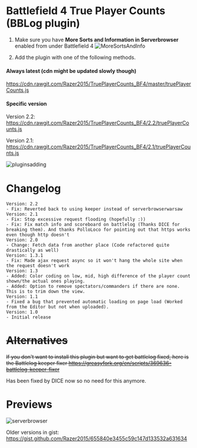 # Battlefield 4 True Player Counts (BBLog plugin)

1. Make sure you have **More Sorts and Information in Serverbrowser** enabled from under Battlefield 4
![MoreSortsAndInfo](https://cdn.discordapp.com/attachments/269780858272088064/457632486172655627/unknown.png)

2. Add the plugin with one of the following methods.

#### Always latest (cdn might be updated slowly though)
https://cdn.rawgit.com/Razer2015/TruePlayerCounts_BF4/master/truePlayerCounts.js

#### Specific version
Version 2.2: https://cdn.rawgit.com/Razer2015/TruePlayerCounts_BF4/2.2/truePlayerCounts.js

Version 2.1: https://cdn.rawgit.com/Razer2015/TruePlayerCounts_BF4/2.1/truePlayerCounts.js

![pluginsadding](https://user-images.githubusercontent.com/10619845/41501560-a30118ec-71af-11e8-896b-61d06846e489.PNG)

# Changelog
```
Version: 2.2
- Fix: Reverted back to using keeper instead of serverbrowserwarsaw
Version: 2.1
- Fix: Stop excessive request flooding (hopefully :))
- Fix: Fix match info and scoreboard on battlelog (Thanks DICE for breaking them). And thanks PolloLoco for pointing out that https works even though http doesn't
Version: 2.0
- Change: Fetch data from another place (Code refactored quite drastically as well)
Version: 1.3.1
- Fix: Made ajax request async so it won't hang the whole site when the request doesn't work
Version: 1.3
- Added: Color coding on low, mid, high difference of the player count shown/the actual ones playing.
- Added: Option to remove spectators/commanders if there are none. This is to trim down the view.
Version: 1.1
- Fixed a bug that prevented automatic loading on page load (Worked from the Editor but not when uploaded).
Version: 1.0
- Initial release
```
# ~~Alternatives~~
~~If you don't want to install this plugin but want to get battlelog fixed, here is the Battlelog keeper fixer
https://greasyfork.org/en/scripts/369636-battlelog-keeper-fixer~~

Has been fixed by DICE now so no need for this anymore.

# Previews
![serverbrowser](https://user-images.githubusercontent.com/10619845/41501559-9d87c622-71af-11e8-803d-c25c891ee4e9.PNG)

Older versions in gist: https://gist.github.com/Razer2015/655840e3455c59c147d133532a631634
